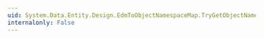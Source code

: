```yaml
---
uid: System.Data.Entity.Design.EdmToObjectNamespaceMap.TryGetObjectNamespace(System.String,System.String@)
internalonly: False
---
```

